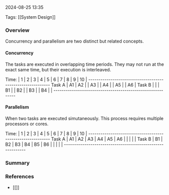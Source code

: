 
2024-08-25 13:35

Tags: [[System Design]]

### Overview
Concurrency and parallelism are two distinct but related concepts.

#### Concurrency
The tasks are executed in overlapping time periods. They may not run at the exact same time, but their execution is interleaved.

Time:  |  1  |  2  |  3  |  4  |  5  |  6  |  7  |  8  |  9  | 10 |
       -----------------------------------------------------------
Task A |  A1 | A2 |    | A3 |    | A4 |    | A5 |    | A6 |
Task B |     |    | B1 |    | B2 |    | B3 |    | B4 |    |
       -----------------------------------------------------------

#### Parallelism
When two tasks are executed simutaneously. This process requires multiple processors or cores.

Time:  |  1  |  2  |  3  |  4  |  5  |  6  |  7  |  8  |  9  | 10 |
       -----------------------------------------------------------
Task A |  A1 | A2 | A3 | A4 | A5 | A6 |    |    |    |    |
Task B |  B1 | B2 | B3 | B4 | B5 | B6 |    |    |    |    |
       -----------------------------------------------------------

### Summary


### References
- [[]]

